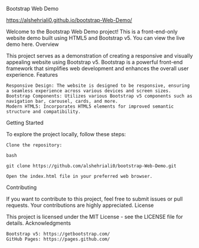 Bootstrap Web Demo

https://alshehriali0.github.io/bootstrap-Web-Demo/ 

Welcome to the Bootstrap Web Demo project! This is a front-end-only website demo built using HTML5 and Bootstrap v5. You can view the live demo here.
Overview

This project serves as a demonstration of creating a responsive and visually appealing website using Bootstrap v5. Bootstrap is a powerful front-end framework that simplifies web development and enhances the overall user experience.
Features

    Responsive Design: The website is designed to be responsive, ensuring a seamless experience across various devices and screen sizes.
    Bootstrap Components: Utilizes various Bootstrap v5 components such as navigation bar, carousel, cards, and more.
    Modern HTML5: Incorporates HTML5 elements for improved semantic structure and compatibility.

Getting Started

To explore the project locally, follow these steps:

    Clone the repository:

    bash

    git clone https://github.com/alshehriali0/bootstrap-Web-Demo.git

    Open the index.html file in your preferred web browser.


Contributing

If you want to contribute to this project, feel free to submit issues or pull requests. Your contributions are highly appreciated.
License

This project is licensed under the MIT License - see the LICENSE file for details.
Acknowledgments

    Bootstrap v5: https://getbootstrap.com/
    GitHub Pages: https://pages.github.com/

